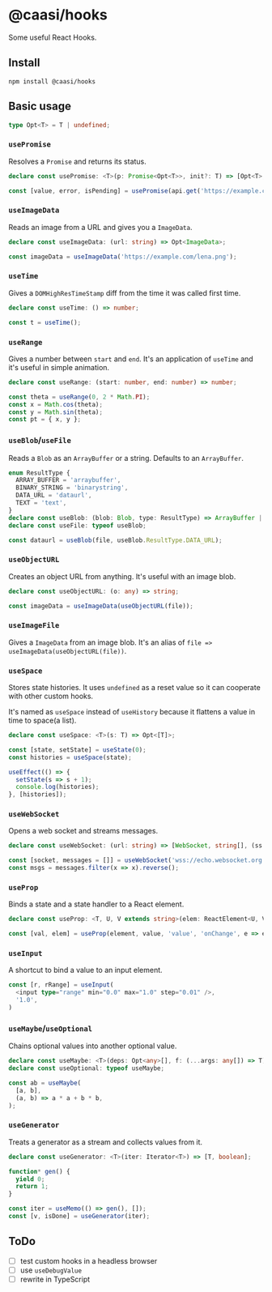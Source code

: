# @caasi/hooks

Some useful React Hooks.

## Install

```
npm install @caasi/hooks
```

## Basic usage

```typescript
type Opt<T> = T | undefined;
```

### `usePromise`

Resolves a `Promise` and returns its status.

```typescript
declare const usePromise: <T>(p: Promise<Opt<T>>, init?: T) => [Opt<T>, Error, boolean];

const [value, error, isPending] = usePromise(api.get('https://example.com'));
```

### `useImageData`

Reads an image from a URL and gives you a `ImageData`.

```typescript
declare const useImageData: (url: string) => Opt<ImageData>;

const imageData = useImageData('https://example.com/lena.png');
```

### `useTime`

Gives a `DOMHighResTimeStamp` diff from the time it was called first time.

```typescript
declare const useTime: () => number;

const t = useTime();
```

### `useRange`

Gives a number between `start` and `end`. It's an application of `useTime` and it's useful in simple animation.

```typescript
declare const useRange: (start: number, end: number) => number;

const theta = useRange(0, 2 * Math.PI);
const x = Math.cos(theta);
const y = Math.sin(theta);
const pt = { x, y };
```

### `useBlob`/`useFile`

Reads a `Blob` as an `ArrayBuffer` or a string. Defaults to an `ArrayBuffer`.

```typescript
enum ResultType {
  ARRAY_BUFFER = 'arraybuffer',
  BINARY_STRING = 'binarystring',
  DATA_URL = 'dataurl',
  TEXT = 'text',
}
declare const useBlob: (blob: Blob, type: ResultType) => ArrayBuffer | string;
declare const useFile: typeof useBlob;

const dataurl = useBlob(file, useBlob.ResultType.DATA_URL);
```

### `useObjectURL`

Creates an object URL from anything. It's useful with an image blob.

```typescript
declare const useObjectURL: (o: any) => string;

const imageData = useImageData(useObjectURL(file));
```

### `useImageFile`

Gives a `ImageData` from an image blob. It's an alias of `file => useImageData(useObjectURL(file))`.

### `useSpace`

Stores state histories. It uses `undefined` as a reset value so it can cooperate with other custom hooks.

It's named as `useSpace` instead of `useHistory` because it flattens a value in time to space(a list).

```typescript
declare const useSpace: <T>(s: T) => Opt<[T]>;

const [state, setState] = useState(0);
const histories = useSpace(state);

useEffect(() => {
  setState(s => s + 1);
  console.log(histories);
}, [histories]);
```

### `useWebSocket`

Opens a web socket and streams messages.

```typescript
declare const useWebSocket: (url: string) => [WebSocket, string[], (ss: string[]) => void];

const [socket, messages = []] = useWebSocket('wss://echo.websocket.org');
const msgs = messages.filter(x => x).reverse();
```

### `useProp`

Binds a state and a state handler to a React element.

```typescript
declare const useProp: <T, U, V extends string>(elem: ReactElement<U, V>, value: T, valueKey: string, handlerKey: string, selector: Function): [T, ReactElement<U, V>];

const [val, elem] = useProp(element, value, 'value', 'onChange', e => e.target.value);
```

### `useInput`

A shortcut to bind a value to an input element.

```typescript
const [r, rRange] = useInput(
  <input type="range" min="0.0" max="1.0" step="0.01" />,
  '1.0',
)
```

### `useMaybe`/`useOptional`

Chains optional values into another optional value.

```typescript
declare const useMaybe: <T>(deps: Opt<any>[], f: (...args: any[]) => T) => Opt<T>;
declare const useOptional: typeof useMaybe;

const ab = useMaybe(
  [a, b],
  (a, b) => a * a + b * b,
);
```

### `useGenerator`

Treats a generator as a stream and collects values from it.

```typescript
declare const useGenerator: <T>(iter: Iterator<T>) => [T, boolean];

function* gen() {
  yield 0;
  return 1;
}

const iter = useMemo(() => gen(), []);
const [v, isDone] = useGenerator(iter);
```

## ToDo

* [ ] test custom hooks in a headless browser
* [ ] use `useDebugValue`
* [ ] rewrite in TypeScript

